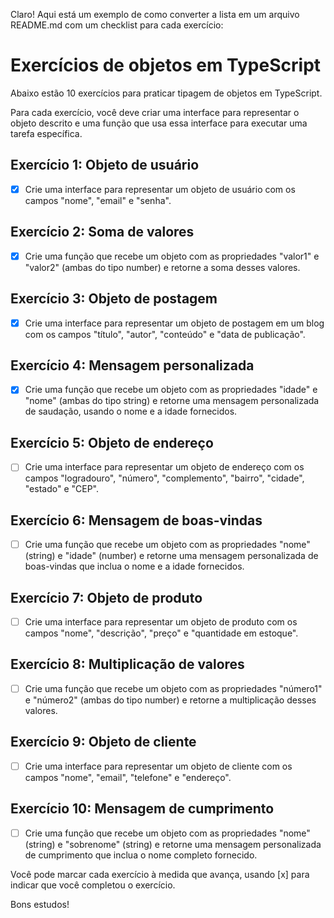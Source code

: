 Claro! Aqui está um exemplo de como converter a lista em um arquivo README.md com um checklist para cada exercício:

# Exercícios de objetos em TypeScript

Abaixo estão 10 exercícios para praticar tipagem de objetos em TypeScript.

Para cada exercício, você deve criar uma interface para representar o objeto descrito e uma função que usa essa interface para executar uma tarefa específica.

## Exercício 1: Objeto de usuário

- [x] Crie uma interface para representar um objeto de usuário com os campos "nome", "email" e "senha".

## Exercício 2: Soma de valores

- [x] Crie uma função que recebe um objeto com as propriedades "valor1" e "valor2" (ambas do tipo number) e retorne a soma desses valores.

## Exercício 3: Objeto de postagem

- [x] Crie uma interface para representar um objeto de postagem em um blog com os campos "título", "autor", "conteúdo" e "data de publicação".

## Exercício 4: Mensagem personalizada

- [x] Crie uma função que recebe um objeto com as propriedades "idade" e "nome" (ambas do tipo string) e retorne uma mensagem personalizada de saudação, usando o nome e a idade fornecidos.

## Exercício 5: Objeto de endereço

- [ ] Crie uma interface para representar um objeto de endereço com os campos "logradouro", "número", "complemento", "bairro", "cidade", "estado" e "CEP".

## Exercício 6: Mensagem de boas-vindas

- [ ] Crie uma função que recebe um objeto com as propriedades "nome" (string) e "idade" (number) e retorne uma mensagem personalizada de boas-vindas que inclua o nome e a idade fornecidos.

## Exercício 7: Objeto de produto

- [ ] Crie uma interface para representar um objeto de produto com os campos "nome", "descrição", "preço" e "quantidade em estoque".

## Exercício 8: Multiplicação de valores

- [ ] Crie uma função que recebe um objeto com as propriedades "número1" e "número2" (ambas do tipo number) e retorne a multiplicação desses valores.

## Exercício 9: Objeto de cliente

- [ ] Crie uma interface para representar um objeto de cliente com os campos "nome", "email", "telefone" e "endereço".

## Exercício 10: Mensagem de cumprimento

- [ ] Crie uma função que recebe um objeto com as propriedades "nome" (string) e "sobrenome" (string) e retorne uma mensagem personalizada de cumprimento que inclua o nome completo fornecido. 

Você pode marcar cada exercício à medida que avança, usando [x] para indicar que você completou o exercício.

Bons estudos!
